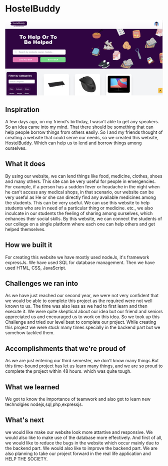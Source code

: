 # HostelBuddy
![HostelBuddy ](/img1.png?raw=true "HostelBuddy")


## Inspiration
A few days ago, on my friend's birthday, I wasn't able to get any speakers. So an idea came into my mind. That there should be something that can help people borrow things from others easily. So I and my friends thought of creating a website that could serve our needs, so we created this website, HostelBuddy. Which can help us to lend and borrow things among ourselves.


## What it does
By using our website, we can lend things like food, medicine, clothes, shoes and many others. This site can be very useful for people in emergencies.
For example, if a person has a sudden fever or headache in the night when he can't access any medical shops, in that scenario, our website can be very useful as
He or she can directly find any available medicines among the students. This can be very useful.
We can use this website to help students who are in need of a particular thing or medicine.
etc., we also inculcate in our students the feeling of sharing among ourselves, which enhances their social skills. By this website, we can connect the students of our college on a single platform where each one can help others and get helped themselves.


## How we built it
For creating this website we have mostly used nodeJs, it's framework expressJs. We have used SQL for database management. Then we have used HTML, CSS, JavaScript.


## Challenges we ran into
As we  have just reached our second year, we were not very confident that we would be able to complete this project as the 
 required were not well known to us. The time was also less as we had to first learn and then execute it. We were quite skeptical about our idea but our friend and seniors appreciated us 
and encouraged us to work on this idea. So we took up this Challenge and tried our level best to complete our project. While creating this project we were stuck many times specially in the backend part but we somehow tackled them.


## Accomplishments that we're proud of 
As we are just entering our third semester, we don't know many things.But this time-bound project has let us learn many things, and we are so proud to complete the project within 48 hours.
which was quite tough.


## What we learned
We got to know the importance of teamwork and also got to learn new technolgies nodejs,sql,php,expressjs.


## What's next
we would like make our website look more attartive and responsive. We would also like to make use of the database more effectively. And first of all, we would like to reduce the bugs in the website which occur mainly due to the backend part. We would also like to improve the backend part.
We are also planning to take our project forward in the real life application and HELP THE SOCIETY.
